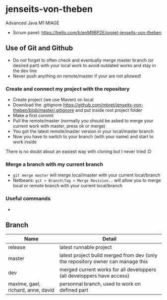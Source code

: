 jenseits-von-theben
===================

Advanced Java M1 MIAGE

* Scrum panel: https://trello.com/b/enM9BP2E/projet-jenseits-von-theben

Use of Git and Github
--------------
* Do not forget to often check and eventually merge master branch (or desired part) with your local work to avoid outdated works and stay in the dev line
* Never push anything on remote/master if your are not allowed!

### Create and connect my project with the repository
* Create project (we use Maven) on local
* Download the .gitignore https://github.com/mbret/jenseits-von-theben/blob/master/.gitignore and put inside root project folder
* Make a first commit
* Pull the remote/master (normally you should be asked to merge your current work with master, press ok or merge)
* You got the latest remote/master version in your local/master branch
* Now you have to switch to your branch (with your name) and start to work inside

There is no doubt about an easiest way with cloning but I never tried :D

### Merge a branch with my current branch
* `git merge master` will merge local/master with your current local/branch
* Netbeans: `git > Branch\Tag > Merge Revision..` will allow you to merge local or remote branch with your current local/branch

### Useful commands
* 

Branch
-------
| Name	  | Detail |
| ------------- | ------------- |
| release  | latest runnable project  |
| master  | latest project build merged from dev (only the repository owner can manage this  |
| dev  | merged current works for all developpers (all developpers have access)  |
| maxime, gael, richard, anne, david | personnal branch, used to work on defined part |

